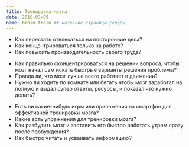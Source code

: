 ```yaml
---
title: Тренировка мозга
date: 2016-03-09
name: brain-train ## название страницы /enjoy
---
```


+ Как перестать отвлекаться на посторонние дела?
+ Как концентрироваться только на работе?
+ Как повысить производительность своего труда?
- Как правильно сконцентрироваться на решении вопроса, чтобы мозг начал сам искать быстрые варианты решения проблемы?
- Правда ли, что мозг лучше всего работает в движении?
- Нужно ли ходить по комнате или бегать чтобы мозг заработал на полную и выдал супер ответы, ресурсы, и показал что нужно делать?
+ Есть ли какие-нибудь игры или приложения на смартфон для эффективной тренировки мозга?
+ Какие есть упражнения для тренировки мозга?
+ Как разбудить мозг и заставить его быстро работать утром сразу после пробуждения?
+ Как быстро читать и усваивать информацию?
